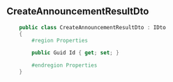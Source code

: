 ## CreateAnnouncementResultDto

```csharp
    public class CreateAnnouncementResultDto : IDto
    {
        #region Properties

        public Guid Id { get; set; }

        #endregion Properties
    }
```